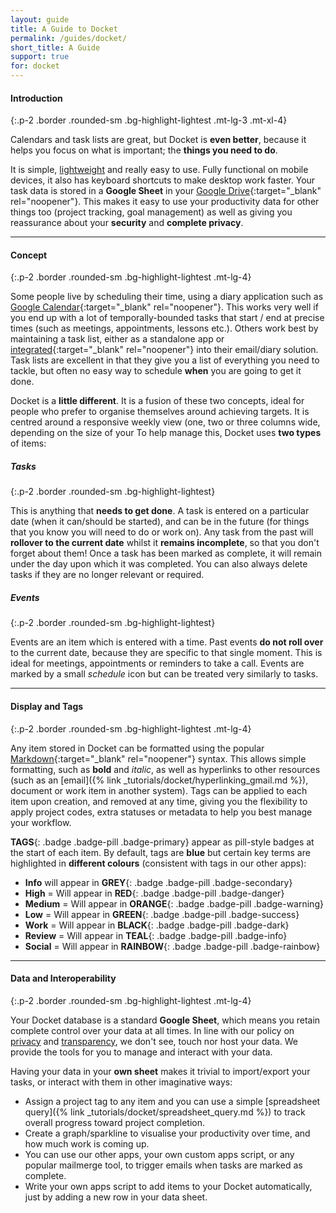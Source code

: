 ```yaml
---
layout: guide
title: A Guide to Docket
permalink: /guides/docket/
short_title: A Guide
support: true
for: docket
---
```


#### Introduction
{:.p-2 .border .rounded-sm .bg-highlight-lightest .mt-lg-3 .mt-xl-4}

Calendars and task lists are great, but Docket is __even better__, because it helps you focus on what is important; the __things you need to do__.

It is simple, [lightweight](/about/#performance) and really easy to use. Fully functional on mobile devices, it also has keyboard shortcuts to make desktop work faster. Your task data is stored in a __Google Sheet__ in your [Google Drive](https://www.google.com/drive/){:target="_blank" rel="noopener"}. This makes it easy to use your productivity data for other things too (project tracking, goal management) as well as giving you reassurance about your __security__ and __complete privacy__.

- - -

#### Concept
{:.p-2 .border .rounded-sm .bg-highlight-lightest .mt-lg-4}

Some people live by scheduling their time, using a diary application such as [Google Calendar](https://calendar.google.com/){:target="_blank" rel="noopener"}. This works very well if you end up with a lot of temporally-bounded tasks that start / end at precise times (such as meetings, appointments, lessons etc.). Others work best by maintaining a task list, either as a standalone app or [integrated](https://gsuite.google.com/learning-center/products/apps/keep-track-of-tasks){:target="_blank" rel="noopener"} into their email/diary solution. Task lists are excellent in that they give you a list of everything you need to tackle, but often no easy way to schedule __when__ you are going to get it done.

Docket is a __little different__. It is a fusion of these two concepts, ideal for people who prefer to organise themselves around achieving targets. It is centred around a responsive weekly view (one, two or three columns wide, depending on the size of your To help manage this, Docket uses __two types__ of items:

##### Tasks
{:.p-2 .border .rounded-sm .bg-highlight-lightest}

This is anything that __needs to get done__. A task is entered on a particular date (when it can/should be started), and can be in the future (for things that you know you will need to do or work on). Any task from the past will __rollover to the current date__ whilst it __remains incomplete__, so that you don't forget about them! Once a task has been marked as complete, it will remain under the day upon which it was completed. You can also always delete tasks if they are no longer relevant or required.

##### Events
{:.p-2 .border .rounded-sm .bg-highlight-lightest}

Events are an item which is entered with a time. Past events __do not roll over__ to the current date, because they are specific to that single moment. This is ideal for meetings, appointments or reminders to take a call. Events are marked by a small <i class="material-icons md-1 small">schedule</i> icon but can be treated very similarly to tasks.

- - -

#### Display and Tags
{:.p-2 .border .rounded-sm .bg-highlight-lightest .mt-lg-4}

Any item stored in Docket can be formatted using the popular [Markdown](https://www.markdownguide.org/){:target="_blank" rel="noopener"} syntax. This allows simple formatting, such as __bold__ and _italic_, as well as hyperlinks to other resources (such as an [email]({% link _tutorials/docket/hyperlinking_gmail.md %}), document or work item in another system). Tags can be applied to each item upon creation, and removed at any time, giving you the flexibility to apply project codes, extra statuses or metadata to help you best manage your workflow.

__TAGS__{: .badge .badge-pill .badge-primary} appear as pill-style badges at the start of each item. By default, tags are __blue__ but certain key terms are highlighted in __different colours__ (consistent with tags in our other apps):

+ __Info__ will appear in __GREY__{: .badge .badge-pill .badge-secondary}
+ __High__ = Will appear in __RED__{: .badge .badge-pill .badge-danger}
+ __Medium__ = Will appear in __ORANGE__{: .badge .badge-pill .badge-warning}
+ __Low__ = Will appear in __GREEN__{: .badge .badge-pill .badge-success}
+ __Work__ = Will appear in __BLACK__{: .badge .badge-pill .badge-dark}
+ __Review__ = Will appear in __TEAL__{: .badge .badge-pill .badge-info}
+ __Social__ = Will appear in __RAINBOW__{: .badge .badge-pill .badge-rainbow}

- - -

#### Data and Interoperability
{:.p-2 .border .rounded-sm .bg-highlight-lightest .mt-lg-4}

Your Docket database is a standard __Google Sheet__, which means you retain complete control over your data at all times. In line with our policy on [privacy](/about/#privacy) and [transparency](/about/#privacy), we don't see, touch nor host your data. We provide the tools for you to manage and interact with your data.

Having your data in your __own sheet__ makes it trivial to import/export your tasks, or interact with them in other imaginative ways:

+ Assign a project tag to any item and you can use a simple [spreadsheet query]({% link _tutorials/docket/spreadsheet_query.md %}) to track overall progress toward project completion.
+ Create a graph/sparkline to visualise your productivity over time, and how much work is coming up.
+ You can use our other apps, your own custom apps script, or any popular mailmerge tool, to trigger emails when tasks are marked as complete.
+ Write your own apps script to add items to your Docket automatically, just by adding a new row in your data sheet.